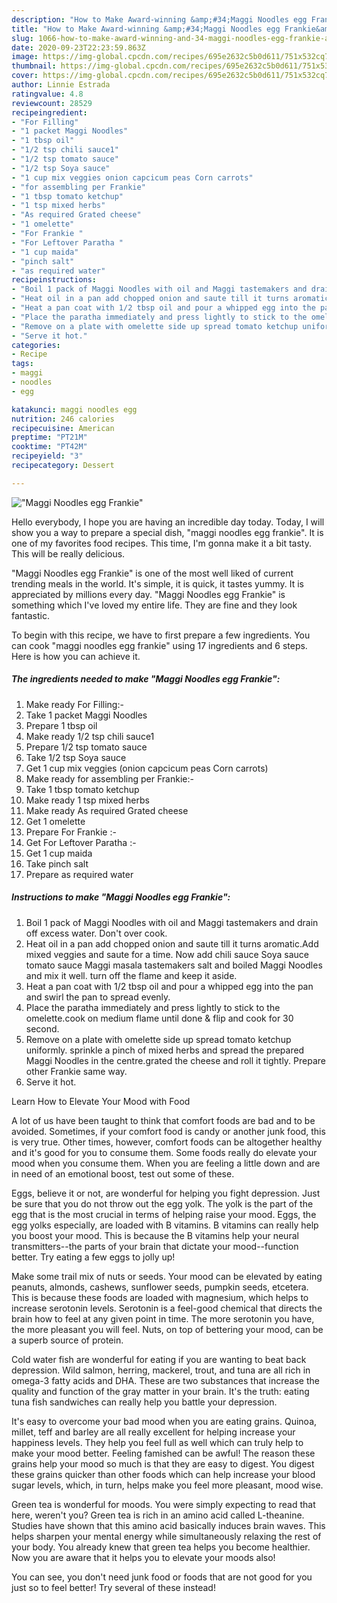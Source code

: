 ```yaml
---
description: "How to Make Award-winning &amp;#34;Maggi Noodles egg Frankie&amp;#34;"
title: "How to Make Award-winning &amp;#34;Maggi Noodles egg Frankie&amp;#34;"
slug: 1066-how-to-make-award-winning-and-34-maggi-noodles-egg-frankie-and-34
date: 2020-09-23T22:23:59.863Z
image: https://img-global.cpcdn.com/recipes/695e2632c5b0d611/751x532cq70/maggi-noodles-egg-frankie-recipe-main-photo.jpg
thumbnail: https://img-global.cpcdn.com/recipes/695e2632c5b0d611/751x532cq70/maggi-noodles-egg-frankie-recipe-main-photo.jpg
cover: https://img-global.cpcdn.com/recipes/695e2632c5b0d611/751x532cq70/maggi-noodles-egg-frankie-recipe-main-photo.jpg
author: Linnie Estrada
ratingvalue: 4.8
reviewcount: 28529
recipeingredient:
- "For Filling"
- "1 packet Maggi Noodles"
- "1 tbsp oil"
- "1/2 tsp chili sauce1"
- "1/2 tsp tomato sauce"
- "1/2 tsp Soya sauce"
- "1 cup mix veggies onion capcicum peas Corn carrots"
- "for assembling per Frankie"
- "1 tbsp tomato ketchup"
- "1 tsp mixed herbs"
- "As required Grated cheese"
- "1 omelette"
- "For Frankie "
- "For Leftover Paratha "
- "1 cup maida"
- "pinch salt"
- "as required water"
recipeinstructions:
- "Boil 1 pack of Maggi Noodles with oil and Maggi tastemakers and drain off excess water. Don&#39;t over cook."
- "Heat oil in a pan add chopped onion and saute till it turns aromatic.Add mixed veggies and saute for a time. Now add chili sauce Soya sauce tomato sauce Maggi masala tastemakers salt and boiled Maggi Noodles and mix it well. turn off the flame and keep it aside."
- "Heat a pan coat with 1/2 tbsp oil and pour a whipped egg into the pan and swirl the pan to spread evenly."
- "Place the paratha immediately and press lightly to stick to the omelette.cook on medium flame until done &amp; flip and cook for 30 second."
- "Remove on a plate with omelette side up spread tomato ketchup uniformly. sprinkle a pinch of mixed herbs and spread the prepared Maggi Noodles in the centre.grated the cheese and roll it tightly. Prepare other Frankie same way."
- "Serve it hot."
categories:
- Recipe
tags:
- maggi
- noodles
- egg

katakunci: maggi noodles egg 
nutrition: 246 calories
recipecuisine: American
preptime: "PT21M"
cooktime: "PT42M"
recipeyield: "3"
recipecategory: Dessert

---
```



![&#34;Maggi Noodles egg Frankie&#34;](https://img-global.cpcdn.com/recipes/695e2632c5b0d611/751x532cq70/maggi-noodles-egg-frankie-recipe-main-photo.jpg)

Hello everybody, I hope you are having an incredible day today. Today, I will show you a way to prepare a special dish, &#34;maggi noodles egg frankie&#34;. It is one of my favorites food recipes. This time, I'm gonna make it a bit tasty. This will be really delicious.

&#34;Maggi Noodles egg Frankie&#34; is one of the most well liked of current trending meals in the world. It's simple, it is quick, it tastes yummy. It is appreciated by millions every day. &#34;Maggi Noodles egg Frankie&#34; is something which I've loved my entire life. They are fine and they look fantastic.




To begin with this recipe, we have to first prepare a few ingredients. You can cook &#34;maggi noodles egg frankie&#34; using 17 ingredients and 6 steps. Here is how you can achieve it.

<!--inarticleads1-->

##### The ingredients needed to make &#34;Maggi Noodles egg Frankie&#34;:

1. Make ready For Filling:-
1. Take 1 packet Maggi Noodles
1. Prepare 1 tbsp oil
1. Make ready 1/2 tsp chili sauce1
1. Prepare 1/2 tsp tomato sauce
1. Take 1/2 tsp Soya sauce
1. Get 1 cup mix veggies (onion capcicum peas Corn carrots)
1. Make ready for assembling per Frankie:-
1. Take 1 tbsp tomato ketchup
1. Make ready 1 tsp mixed herbs
1. Make ready As required Grated cheese
1. Get 1 omelette
1. Prepare For Frankie :-
1. Get For Leftover Paratha :-
1. Get 1 cup maida
1. Take pinch salt
1. Prepare as required water




<!--inarticleads2-->

##### Instructions to make &#34;Maggi Noodles egg Frankie&#34;:

1. Boil 1 pack of Maggi Noodles with oil and Maggi tastemakers and drain off excess water. Don&#39;t over cook.
1. Heat oil in a pan add chopped onion and saute till it turns aromatic.Add mixed veggies and saute for a time. Now add chili sauce Soya sauce tomato sauce Maggi masala tastemakers salt and boiled Maggi Noodles and mix it well. turn off the flame and keep it aside.
1. Heat a pan coat with 1/2 tbsp oil and pour a whipped egg into the pan and swirl the pan to spread evenly.
1. Place the paratha immediately and press lightly to stick to the omelette.cook on medium flame until done &amp; flip and cook for 30 second.
1. Remove on a plate with omelette side up spread tomato ketchup uniformly. sprinkle a pinch of mixed herbs and spread the prepared Maggi Noodles in the centre.grated the cheese and roll it tightly. Prepare other Frankie same way.
1. Serve it hot.




Learn How to Elevate Your Mood with Food


A lot of us have been taught to think that comfort foods are bad and to be avoided. Sometimes, if your comfort food is candy or another junk food, this is very true. Other times, however, comfort foods can be altogether healthy and it's good for you to consume them. Some foods really do elevate your mood when you consume them. When you are feeling a little down and are in need of an emotional boost, test out some of these.

Eggs, believe it or not, are wonderful for helping you fight depression. Just be sure that you do not throw out the egg yolk. The yolk is the part of the egg that is the most crucial in terms of helping raise your mood. Eggs, the egg yolks especially, are loaded with B vitamins. B vitamins can really help you boost your mood. This is because the B vitamins help your neural transmitters--the parts of your brain that dictate your mood--function better. Try eating a few eggs to jolly up!

Make some trail mix of nuts or seeds. Your mood can be elevated by eating peanuts, almonds, cashews, sunflower seeds, pumpkin seeds, etcetera. This is because these foods are loaded with magnesium, which helps to increase serotonin levels. Serotonin is a feel-good chemical that directs the brain how to feel at any given point in time. The more serotonin you have, the more pleasant you will feel. Nuts, on top of bettering your mood, can be a superb source of protein.

Cold water fish are wonderful for eating if you are wanting to beat back depression. Wild salmon, herring, mackerel, trout, and tuna are all rich in omega-3 fatty acids and DHA. These are two substances that increase the quality and function of the gray matter in your brain. It's the truth: eating tuna fish sandwiches can really help you battle your depression. 

It's easy to overcome your bad mood when you are eating grains. Quinoa, millet, teff and barley are all really excellent for helping increase your happiness levels. They help you feel full as well which can truly help to make your mood better. Feeling famished can be awful! The reason these grains help your mood so much is that they are easy to digest. You digest these grains quicker than other foods which can help increase your blood sugar levels, which, in turn, helps make you feel more pleasant, mood wise.

Green tea is wonderful for moods. You were simply expecting to read that here, weren't you? Green tea is rich in an amino acid called L-theanine. Studies have shown that this amino acid basically induces brain waves. This helps sharpen your mental energy while simultaneously relaxing the rest of your body. You already knew that green tea helps you become healthier. Now you are aware that it helps you to elevate your moods also!

You can see, you don't need junk food or foods that are not good for you just so to feel better! Try several of these instead!

